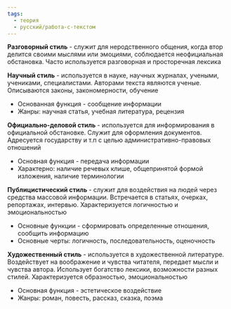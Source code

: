 ```yaml
---
tags:
  - теория
  - русский/работа-с-текстом
---
```

**Разговорный стиль** - служит для неродственного общения, когда втор делится своими мыслями или эмоциями, соблюдается неофициальная обстановка. Часто используется разговорная и просторечная лексика

**Научный стиль** - используется в науке, научных журналах, учеными, учениками, специалистами. Авторами текста являются ученые. Описываются законы, закономерности, обучение
- Основанная функция - сообщение информации
- Жанры: научная статья, учебная литература, рецензия

**Официально-деловой стиль** - используется для информирования в официальной обстановке. Служит для оформления документов. Адресуется государству и т.п с целью административно-правовых отношений
- Основная функция - передача информации
- Характерно: наличие речевых клише, общепринятой формой изложения, наличие терминологии

**Публицистический стиль** - служит для воздействия на людей через средства массовой информации. Встречается в статьях, очерках, репортажах, интервью. Характеризуется логичностью и эмоциональностью
- Основные функции - сформировать определенные отношения, сообщить информацию
- Основные черты: логичность, последовательность, оценочность

**Художественный стиль** - используется в художественной литературе. Воздействует на воображение и чувства читателя, передает мысли и чувства автора. Использует богатство лексики, возможности разных стилей. Характеризуется образностью, эмоциональностью
- Основная функция - эстетическое воздействие
- Жанры: роман, повесть, рассказ, сказка, поэма